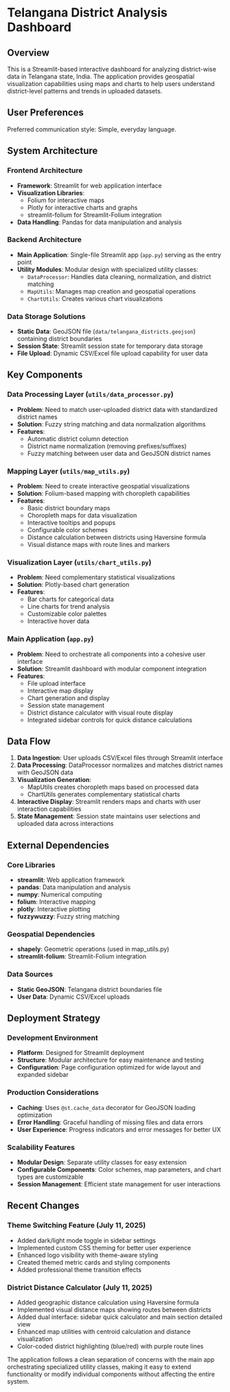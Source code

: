 # Telangana District Analysis Dashboard

## Overview

This is a Streamlit-based interactive dashboard for analyzing district-wise data in Telangana state, India. The application provides geospatial visualization capabilities using maps and charts to help users understand district-level patterns and trends in uploaded datasets.

## User Preferences

Preferred communication style: Simple, everyday language.

## System Architecture

### Frontend Architecture
- **Framework**: Streamlit for web application interface
- **Visualization Libraries**: 
  - Folium for interactive maps
  - Plotly for interactive charts and graphs
  - streamlit-folium for Streamlit-Folium integration
- **Data Handling**: Pandas for data manipulation and analysis

### Backend Architecture
- **Main Application**: Single-file Streamlit app (`app.py`) serving as the entry point
- **Utility Modules**: Modular design with specialized utility classes:
  - `DataProcessor`: Handles data cleaning, normalization, and district matching
  - `MapUtils`: Manages map creation and geospatial operations
  - `ChartUtils`: Creates various chart visualizations

### Data Storage Solutions
- **Static Data**: GeoJSON file (`data/telangana_districts.geojson`) containing district boundaries
- **Session State**: Streamlit session state for temporary data storage
- **File Upload**: Dynamic CSV/Excel file upload capability for user data

## Key Components

### Data Processing Layer (`utils/data_processor.py`)
- **Problem**: Need to match user-uploaded district data with standardized district names
- **Solution**: Fuzzy string matching and data normalization algorithms
- **Features**:
  - Automatic district column detection
  - District name normalization (removing prefixes/suffixes)
  - Fuzzy matching between user data and GeoJSON district names

### Mapping Layer (`utils/map_utils.py`)
- **Problem**: Need to create interactive geospatial visualizations
- **Solution**: Folium-based mapping with choropleth capabilities
- **Features**:
  - Basic district boundary maps
  - Choropleth maps for data visualization
  - Interactive tooltips and popups
  - Configurable color schemes
  - Distance calculation between districts using Haversine formula
  - Visual distance maps with route lines and markers

### Visualization Layer (`utils/chart_utils.py`)
- **Problem**: Need complementary statistical visualizations
- **Solution**: Plotly-based chart generation
- **Features**:
  - Bar charts for categorical data
  - Line charts for trend analysis
  - Customizable color palettes
  - Interactive hover data

### Main Application (`app.py`)
- **Problem**: Need to orchestrate all components into a cohesive user interface
- **Solution**: Streamlit dashboard with modular component integration
- **Features**:
  - File upload interface
  - Interactive map display
  - Chart generation and display
  - Session state management
  - District distance calculator with visual route display
  - Integrated sidebar controls for quick distance calculations

## Data Flow

1. **Data Ingestion**: User uploads CSV/Excel files through Streamlit interface
2. **Data Processing**: DataProcessor normalizes and matches district names with GeoJSON data
3. **Visualization Generation**: 
   - MapUtils creates choropleth maps based on processed data
   - ChartUtils generates complementary statistical charts
4. **Interactive Display**: Streamlit renders maps and charts with user interaction capabilities
5. **State Management**: Session state maintains user selections and uploaded data across interactions

## External Dependencies

### Core Libraries
- **streamlit**: Web application framework
- **pandas**: Data manipulation and analysis
- **numpy**: Numerical computing
- **folium**: Interactive mapping
- **plotly**: Interactive plotting
- **fuzzywuzzy**: Fuzzy string matching

### Geospatial Dependencies
- **shapely**: Geometric operations (used in map_utils.py)
- **streamlit-folium**: Streamlit-Folium integration

### Data Sources
- **Static GeoJSON**: Telangana district boundaries file
- **User Data**: Dynamic CSV/Excel uploads

## Deployment Strategy

### Development Environment
- **Platform**: Designed for Streamlit deployment
- **Structure**: Modular architecture for easy maintenance and testing
- **Configuration**: Page configuration optimized for wide layout and expanded sidebar

### Production Considerations
- **Caching**: Uses `@st.cache_data` decorator for GeoJSON loading optimization
- **Error Handling**: Graceful handling of missing files and data errors
- **User Experience**: Progress indicators and error messages for better UX

### Scalability Features
- **Modular Design**: Separate utility classes for easy extension
- **Configurable Components**: Color schemes, map parameters, and chart types are customizable
- **Session Management**: Efficient state management for user interactions

## Recent Changes

### Theme Switching Feature (July 11, 2025)
- Added dark/light mode toggle in sidebar settings
- Implemented custom CSS theming for better user experience
- Enhanced logo visibility with theme-aware styling
- Created themed metric cards and styling components
- Added professional theme transition effects

### District Distance Calculator (July 11, 2025)
- Added geographic distance calculation using Haversine formula
- Implemented visual distance maps showing routes between districts
- Added dual interface: sidebar quick calculator and main section detailed view
- Enhanced map utilities with centroid calculation and distance visualization
- Color-coded district highlighting (blue/red) with purple route lines

The application follows a clean separation of concerns with the main app orchestrating specialized utility classes, making it easy to extend functionality or modify individual components without affecting the entire system.